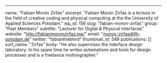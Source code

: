 ---
  name: "Fabian Morón Zirfas"
  excerpt: "Fabian Morón Zirfas is a lecture in the field of creative coding and physical computing at the the University of Applied Sciences Potsdam."
  wp_id: 156
  slug: "fabian-moron-zirfas"
  group: "Past Members"
  subtitle: "Lecturer for Digital & Physical Interfaces"
  website: "http://fabianmoronzirfas.me/"
  email: "moron-zirfas@fh-potsdam.de"
  twitter: "fabiantheblind"
  thumbnail_id: 349
  publications: []
  sort_name: "Zirfas"
  body: "He also supervises the interface design laboratory. In his spare time he writes automations and tools for design processes and is a freelance motiongrapher."
